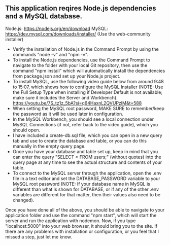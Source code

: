 This application reqires Node.js dependencies and a MySQL database.
- 
Node.js: https://nodejs.org/en/download
MySQL: https://dev.mysql.com/downloads/installer/ (Use the web-community installer)

- Verify the installation of Node.js in the Command Prompt by using the commands "node -v" and "npm -v".
- To install the Node.js dependencies, use the Command Prompt to navigate to the folder with your local Git repository, then use the command "npm install" which will automatically install the dependencies from package.json and set up your Node.js project.
- To install MySQL, use the following video guide below from around 9:48 to 15:07, which shows how to configure the MySQL Installer (NOTE: Use the Full Setup Type when installing if Developer Default is not available; make sure it includes the Server and Workbench).
  https://youtu.be/7S_tz1z_5bA?si=q64HaxnL2QVUPzlM&t=588
- When setting the MySQL root password, MAKE SURE to remember/keep the password as it will be used later in configuration.
- In the MySQL Workbench, you should see a local connection under MySQL Connections (if not, refer back to the video guide), which you should open.
- I have included a create-db.sql file, which you can open in a new query tab and use to create the database and table, or you can do this manually in the empty query page.
- Once you have your database and table set up, keep in mind that you can enter the query "SELECT * FROM users;" (without quotes) into the query page at any time to see the actual structure and contents of your table.
- To connect to the MySQL server through the application, open the .env file in a text editor and set the DATABASE_PASSWORD variable to your MySQL root password (NOTE: If your database name in MySQL is different than what is shown for DATABASE, or if any of the other .env variables are different for that matter, then their values also need to be changed).

Once you have done all of the above, you should be able to navigate to your application folder and use the command "npm start", which will start the server and run the application with nodemon. Now, if you type "localhost:5000" into your web browser, it should bring you to the site. If there are any problems with installation or configuration, or you feel that I missed a step, just let me know.
